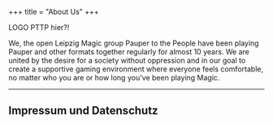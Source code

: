 +++
title = "About Us"
+++

LOGO PTTP hier?!

We, the open Leipzig Magic group Pauper to the People have been playing Pauper and other formats together regularly for almost 10 years. We are united by the desire for a society without oppression and in our goal to create a supportive gaming environment where everyone feels comfortable, no matter who you are or how long you've been playing Magic. 

---

## Impressum und Datenschutz
